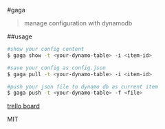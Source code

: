 #gaga
>manage configuration with dynamodb

##usage
```bash
#show your config content
$ gaga show -t <your-dynamo-table> -i <item-id>

#save your config as config.json
$ gaga pull -t <your-dynamo-table> -i <item-id>

#push your json file to dynamo db as current item
$ gaga push -t <your-dynamo-table> -f <file>
```

[trello board](https://trello.com/b/0Vu49UAM/gaga)

MIT
